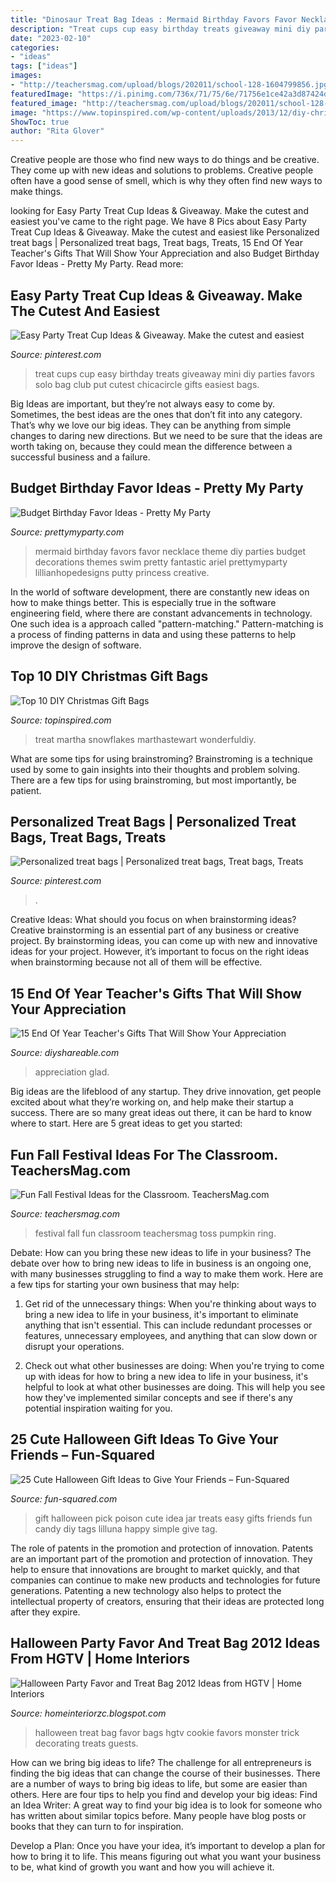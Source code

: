```yaml
---
title: "Dinosaur Treat Bag Ideas : Mermaid Birthday Favors Favor Necklace Theme Diy Parties Budget Decorations Themes Swim Pretty Fantastic Ariel Prettymyparty Lillianhopedesigns Putty Princess Creative"
description: "Treat cups cup easy birthday treats giveaway mini diy parties favors solo bag club put cutest chicacircle gifts easiest bags"
date: "2023-02-10"
categories:
- "ideas"
tags: ["ideas"]
images:
- "http://teachersmag.com/upload/blogs/202011/school-128-1604799856.jpg"
featuredImage: "https://i.pinimg.com/736x/71/75/6e/71756e1ce42a3d87424d1680b2f14288--party-treats-party-favors.jpg?b=t"
featured_image: "http://teachersmag.com/upload/blogs/202011/school-128-1604799856.jpg"
image: "https://www.topinspired.com/wp-content/uploads/2013/12/diy-christmas-gift-bags_07.jpg"
ShowToc: true
author: "Rita Glover"
---
```



Creative people are those who find new ways to do things and be creative. They come up with new ideas and solutions to problems. Creative people often have a good sense of smell, which is why they often find new ways to make things.

	

		
looking for Easy Party Treat Cup Ideas &amp; Giveaway. Make the cutest and easiest you've came to the right page. We have 8 Pics about Easy Party Treat Cup Ideas &amp; Giveaway. Make the cutest and easiest like Personalized treat bags | Personalized treat bags, Treat bags, Treats, 15 End Of Year Teacher&#039;s Gifts That Will Show Your Appreciation and also Budget Birthday Favor Ideas - Pretty My Party. Read more:
		
    
## Easy Party Treat Cup Ideas &amp; Giveaway. Make The Cutest And Easiest

<img loading=lazy src="https://i.pinimg.com/736x/71/75/6e/71756e1ce42a3d87424d1680b2f14288--party-treats-party-favors.jpg?b=t" onerror="this.onerror=null;this.src='https://tse1.mm.bing.net/th?id=OIP.y10_Jb1D3dokwwv4uMfdPACfEs&amp;pid=15.1';" alt="Easy Party Treat Cup Ideas &amp; Giveaway. Make the cutest and easiest">

_Source: pinterest.com_

>treat cups cup easy birthday treats giveaway mini diy parties favors solo bag club put cutest chicacircle gifts easiest bags. 

	

Big Ideas are important, but they’re not always easy to come by. Sometimes, the best ideas are the ones that don’t fit into any category. That’s why we love our big ideas. They can be anything from simple changes to daring new directions. But we need to be sure that the ideas are worth taking on, because they could mean the difference between a successful business and a failure.

    
## Budget Birthday Favor Ideas - Pretty My Party

<img loading=lazy src="http://www.prettymyparty.com/wp-content/uploads/2016/07/mermaid-necklace-party-favors.jpg" onerror="this.onerror=null;this.src='https://tse2.mm.bing.net/th?id=OIP.YLwoCBE0hwm5XSUB1xuOdgHaLG&amp;pid=15.1';" alt="Budget Birthday Favor Ideas - Pretty My Party">

_Source: prettymyparty.com_

>mermaid birthday favors favor necklace theme diy parties budget decorations themes swim pretty fantastic ariel prettymyparty lillianhopedesigns putty princess creative. 

	

In the world of software development, there are constantly new ideas on how to make things better. This is especially true in the software engineering field, where there are constant advancements in technology. One such idea is a approach called "pattern-matching." Pattern-matching is a process of finding patterns in data and using these patterns to help improve the design of software.

    
## Top 10 DIY Christmas Gift Bags

<img loading=lazy src="https://www.topinspired.com/wp-content/uploads/2013/12/diy-christmas-gift-bags_07.jpg" onerror="this.onerror=null;this.src='https://tse3.mm.bing.net/th?id=OIP.ckKiHmxRs3Yt1N0OYjUXeQHaJQ&amp;pid=15.1';" alt="Top 10 DIY Christmas Gift Bags">

_Source: topinspired.com_

>treat martha snowflakes marthastewart wonderfuldiy. 

	

What are some tips for using brainstroming?
Brainstroming is a technique used by some to gain insights into their thoughts and problem solving. There are a few tips for using brainstroming, but most importantly, be patient.

    
## Personalized Treat Bags | Personalized Treat Bags, Treat Bags, Treats

<img loading=lazy src="https://i.pinimg.com/736x/39/01/6c/39016ce3f50de95b26612e52d85d9a03--treat-bags-party-ideas.jpg" onerror="this.onerror=null;this.src='https://tse4.mm.bing.net/th?id=OIP.UMP749BMMo2TTP7O77fXZwHaJ3&amp;pid=15.1';" alt="Personalized treat bags | Personalized treat bags, Treat bags, Treats">

_Source: pinterest.com_

>. 

	

Creative Ideas: What should you focus on when brainstorming ideas?
Creative brainstorming is an essential part of any business or creative project. By brainstorming ideas, you can come up with new and innovative ideas for your project. However, it’s important to focus on the right ideas when brainstorming because not all of them will be effective.

    
## 15 End Of Year Teacher&#039;s Gifts That Will Show Your Appreciation

<img loading=lazy src="https://www.diyshareable.com/wp-content/uploads/crafts-end-of-year-teacher-gifts-Image-11-orange-you-glad.png" onerror="this.onerror=null;this.src='https://tse2.mm.bing.net/th?id=OIP.FHr5bPFUoW7TjUea74w-twHaJ4&amp;pid=15.1';" alt="15 End Of Year Teacher&#039;s Gifts That Will Show Your Appreciation">

_Source: diyshareable.com_

>appreciation glad. 

	

Big ideas are the lifeblood of any startup. They drive innovation, get people excited about what they’re working on, and help make their startup a success. There are so many great ideas out there, it can be hard to know where to start. Here are 5 great ideas to get you started: 

    
## Fun Fall Festival Ideas For The Classroom. TeachersMag.com

<img loading=lazy src="http://teachersmag.com/upload/blogs/202011/school-128-1604799856.jpg" onerror="this.onerror=null;this.src='https://tse2.mm.bing.net/th?id=OIP.pNJKSk7xPp3GJ-uQ5vP4DwHaJ4&amp;pid=15.1';" alt="Fun Fall Festival Ideas for the Classroom. TeachersMag.com">

_Source: teachersmag.com_

>festival fall fun classroom teachersmag toss pumpkin ring. 

	

Debate: How can you bring these new ideas to life in your business?
The debate over how to bring new ideas to life in business is an ongoing one, with many businesses struggling to find a way to make them work. Here are a few tips for starting your own business that may help: 
1. Get rid of the unnecessary things: When you're thinking about ways to bring a new idea to life in your business, it's important to eliminate anything that isn't essential. This can include redundant processes or features, unnecessary employees, and anything that can slow down or disrupt your operations. 

2. Check out what other businesses are doing: When you're trying to come up with ideas for how to bring a new idea to life in your business, it's helpful to look at what other businesses are doing. This will help you see how they've implemented similar concepts and see if there's any potential inspiration waiting for you.

    
## 25 Cute Halloween Gift Ideas To Give Your Friends – Fun-Squared

<img loading=lazy src="https://i1.wp.com/fun-squared.com/wp-content/uploads/2016/09/Easy-and-Cute-Pick-Your-Poison-Gift-Idea-on-lilluna.com-2.jpg?resize=600%2C900&amp;ssl=1" onerror="this.onerror=null;this.src='https://tse1.mm.bing.net/th?id=OIP.1Sev3lQLEmLunwxIn_6TfAHaLH&amp;pid=15.1';" alt="25 Cute Halloween Gift Ideas to Give Your Friends – Fun-Squared">

_Source: fun-squared.com_

>gift halloween pick poison cute idea jar treats easy gifts friends fun candy diy tags lilluna happy simple give tag. 

	

The role of patents in the promotion and protection of innovation.
Patents are an important part of the promotion and protection of innovation. They help to ensure that innovations are brought to market quickly, and that companies can continue to make new products and technologies for future generations. Patenting a new technology also helps to protect the intellectual property of creators, ensuring that their ideas are protected long after they expire.

    
## Halloween Party Favor And Treat Bag 2012 Ideas From HGTV | Home Interiors

<img loading=lazy src="https://4.bp.blogspot.com/-RsDPRo8ybFA/UFAinc85uFI/AAAAAAAAID8/9GCfAZEpgE0/s1600/Halloween-Party-Favor-Treat-Bag-2013-Ideas-2.jpg" onerror="this.onerror=null;this.src='https://tse4.mm.bing.net/th?id=OIP.Ek2Ge925Lg8lqiEaKe2O5QHaJ7&amp;pid=15.1';" alt="Halloween Party Favor and Treat Bag 2012 Ideas from HGTV | Home Interiors">

_Source: homeinteriorzc.blogspot.com_

>halloween treat bag favor bags hgtv cookie favors monster trick decorating treats guests. 

	

How can we bring big ideas to life?
The challenge for all entrepreneurs is finding the big ideas that can change the course of their businesses. There are a number of ways to bring big ideas to life, but some are easier than others. Here are four tips to help you find and develop your big ideas:
Find an Idea Writer: A great way to find your big idea is to look for someone who has written about similar topics before. Many people have blog posts or books that they can turn to for inspiration.

Develop a Plan: Once you have your idea, it’s important to develop a plan for how to bring it to life. This means figuring out what you want your business to be, what kind of growth you want and how you will achieve it.


